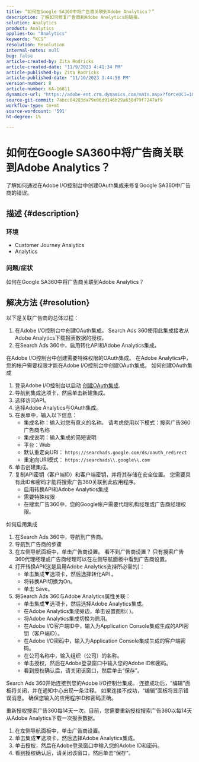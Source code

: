 ```yaml
---
title: “如何在Google SA360中将广告商关联到Adobe Analytics？”
description: 了解如何修复广告商到Adobe Analytics的链接。
solution: Analytics
product: Analytics
applies-to: "Analytics"
keywords: “KCS”
resolution: Resolution
internal-notes: null
bug: false
article-created-by: Zita Rodricks
article-created-date: "11/9/2023 4:41:34 PM"
article-published-by: Zita Rodricks
article-published-date: "11/16/2023 3:44:58 PM"
version-number: 8
article-number: KA-16811
dynamics-url: "https://adobe-ent.crm.dynamics.com/main.aspx?forceUCI=1&pagetype=entityrecord&etn=knowledgearticle&id=4b21d7d5-1e7f-ee11-8179-6045bd006b3d"
source-git-commit: 7abcc04283da79e06d9146b29a638d79f7247af9
workflow-type: tm+mt
source-wordcount: '591'
ht-degree: 1%

---
```


# 如何在Google SA360中将广告商关联到Adobe Analytics？


了解如何通过在Adobe I/O控制台中创建OAuth集成来修复Google SA360中广告商的错误。

## 描述 {#description}


### <b>环境</b>

- Customer Journey Analytics
- Analytics




### <b>问题/症状</b>

如何在Google SA360中将广告商关联到Adobe Analytics？


## 解决方法 {#resolution}


以下是关联广告商的总体过程：

1. 在Adobe I/O控制台中创建OAuth集成。 Search Ads 360使用此集成接收从Adobe Analytics下载报表数据的授权。
2. 在Search Ads 360中，启用转化API和Adobe Analytics集成。


在Adobe I/O控制台中创建需要特殊权限的OAuth集成。 在Adobe Analytics中，您的帐户需要权限才能在Adobe I/O控制台中创建OAuth集成。 如何创建OAuth集成

1. 登录Adobe I/O控制台以启动 [创建OAuth集成](https://developer.adobe.com/developer-console/docs/guides/#!AdobeDocs/adobeio-auth/master/AuthenticationOverview/OAuthIntegration.md).
2. 导航到集成选项卡，然后单击新建集成。
3. 选择访问API。
4. 选择Adobe Analytics与OAuth集成。
5. 在表单中，输入以下信息：
   - 集成名称：输入对您有意义的名称。 请考虑使用以下模式：搜索广告360广告商名称
   - 集成说明：输入集成的简短说明
   - 平台：Web
   - 默认重定向URI： `https://searchads.google.com/ds/oauth_redirect`
   - 重定向URI模式： `https://searchads\\.google\\.com`
6. 单击创建集成。
7. 复制API密钥（客户端ID）和客户端密钥，并将其存储在安全位置。 您需要具有此ID和密码才能将搜索广告360关联到此应用程序。
   - 启用转换API和Adobe Analytics集成
   - 需要特殊权限
   - 在搜索广告360中，您的Google帐户需要代理机构经理或广告商经理权限。


如何启用集成

1. 在Search Ads 360中，导航到广告商。
2. 导航到广告商的步骤
3. 在左侧导航面板中，单击广告商设置。    看不到广告商设置？ 只有搜索广告360代理经理或广告商经理可以在左侧导航面板中看到广告商设置。
4. 打开转换API(这是启用Adobe Analytics支持所必需的)：
   - 单击集成▼选项卡，然后选择转化API 。
   - 将转换API切换为On。
   - 单击 Save。
5. 将Search Ads 360与Adobe Analytics属性关联：
   - 单击集成▼选项卡，然后选择Adobe Analytics集成。
   - 在Adobe Analytics集成旁边，单击设置图标( )。
   - 将Adobe Analytics集成切换为启用。
   - 在Adobe I/O客户端ID中，输入为Application Console集成生成的API密钥（客户端ID）。
   - 在Adobe I/O密码中，输入为Application Console集成生成的客户端密码。
   - 在公司名称中，输入组织（公司）的名称。
   - 单击授权，然后在Adobe登录窗口中输入您的Adobe ID和密码。
   - 看到授权确认后，请关闭该窗口，然后单击“保存”。


Search Ads 360开始连接到您的Adobe I/O控制台集成。 连接成功后，“编辑”面板将关闭，并在通知中心出现一条注释。 如果连接不成功，“编辑”面板将显示错误消息。 确保您输入的应用程序ID和密码正确。

重新授权搜索广告360每14天一次。目前，您需要重新授权搜索广告360以每14天从Adobe Analytics下载一次报表数据。

1. 在左侧导航面板中，单击广告商设置。
2. 单击集成▼选项卡，然后选择Adobe Analytics集成。
3. 单击授权，然后在Adobe登录窗口中输入您的Adobe ID和密码。
4. 看到授权确认后，请关闭该窗口，然后单击“保存”。

